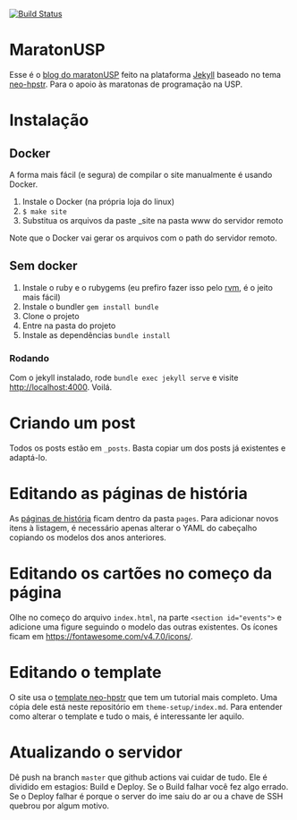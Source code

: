 [![Build Status](https://travis-ci.org/maratonusp/blog.svg?branch=master)](https://travis-ci.org/maratonusp/blog)
# MaratonUSP
Esse é o [blog do maratonUSP](http://www.ime.usp.br/~maratona/) feito na plataforma [Jekyll](http://jekyllrb.com) baseado no tema [neo-hpstr](https://github.com/aron-bordin/neo-hpstr-jekyll-theme). Para o apoio às maratonas de programação na USP.

# Instalação

## Docker

A forma mais fácil (e segura) de compilar o site manualmente é usando Docker.
1. Instale o Docker (na própria loja do linux)
2. `$ make site`
3. Substitua os arquivos da paste \_site na pasta www do servidor remoto

Note que o Docker vai gerar os arquivos com o path do servidor remoto.

## Sem docker

1. Instale o ruby e o rubygems (eu prefiro fazer isso pelo [rvm](https://rvm.io/), é o jeito mais fácil)
2. Instale o bundler `gem install bundle`
3. Clone o projeto
3. Entre na pasta do projeto
4. Instale as dependências `bundle install`

### Rodando
Com o jekyll instalado, rode `bundle exec jekyll serve` e visite [http://localhost:4000](http://localhost:4000). Voilá.

# Criando um post
Todos os posts estão em `_posts`. Basta copiar um dos posts já existentes e adaptá-lo.

# Editando as páginas de história
As [páginas de história](https://www.ime.usp.br/~maratona/historia) ficam dentro da pasta `pages`. Para adicionar novos itens à listagem, é necessário apenas alterar o YAML do cabeçalho copiando os modelos dos anos anteriores.

# Editando os cartões no começo da página
Olhe no começo do arquivo `index.html`, na parte `<section id="events">` e adicione uma figure seguindo o modelo das outras existentes. Os ícones ficam em https://fontawesome.com/v4.7.0/icons/.

# Editando o template
O site usa o [template neo-hpstr](https://github.com/aron-bordin/neo-hpstr-jekyll-theme) que tem um tutorial mais completo. Uma cópia dele está neste repositório em `theme-setup/index.md`. Para entender como alterar o template e tudo o mais, é interessante ler aquilo.

# Atualizando o servidor
Dê push na branch `master` que github actions vai cuidar de tudo.
Ele é dividido em estagios: Build e Deploy. Se o Build falhar você fez algo errado. Se o Deploy falhar é porque o server do ime saiu do ar ou a chave de SSH quebrou por algum motivo.
